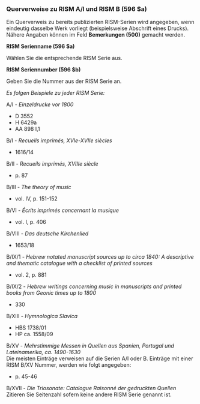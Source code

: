 ### Querverweise zu RISM A/I und RISM B (596 $a)

Ein Querverweis zu bereits publizierten RISM-Serien wird angegeben, wenn eindeutig dasselbe Werk vorliegt (beispielsweise Abschrift eines Drucks). Nähere Angaben können im Feld **Bemerkungen (500)** gemacht werden.

**RISM Serienname (596 $a)**

Wählen Sie die entsprechende RISM Serie aus.



**RISM Seriennumber (596 $b)**

Geben Sie die Nummer aus der RISM Serie an.

_Es folgen Beispiele zu jeder RISM Serie:_

A/I - _Einzeldrucke vor 1800_

- D 3552
- H 6429a
- AA 898 I,1  

B/I - _Recueils imprimés, XVIe-XVIIe siècles_

- 1616/14

B/II - _Recueils imprimés, XVIIIe siècle_

- p. 87

B/III - _The theory of music_

- vol. IV, p. 151-152

B/VI - _Écrits imprimés concernant la musique_

- vol. I, p. 406

B/VIII - _Das deutsche Kirchenlied_

- 1653/18

B/IX/1 - _Hebrew notated manuscript sources up to circa 1840: A descriptive and thematic catalogue with a checklist of printed sources_

- vol. 2, p. 881

B/IX/2 - _Hebrew writings concerning music in manuscripts and printed books from Geonic times up to 1800_

- 330

B/XIII - _Hymnologica Slavica_

- HBS 1738/01
- HP ca. 1558/09

B/XV - _Mehrstimmige Messen in Quellen aus Spanien, Portugal und Lateinamerika, ca. 1490-1630_  
Die meisten Einträge verweisen auf die Serien A/I oder B. Einträge mit einer RISM B/XV Nummer, werden wie folgt angegeben:

- p. 45-46  

B/XVII - _Die Triosonate: Catalogue Raisonné der gedruckten Quellen_  
Zitieren Sie Seitenzahl sofern keine andere RISM Serie genannt ist.
